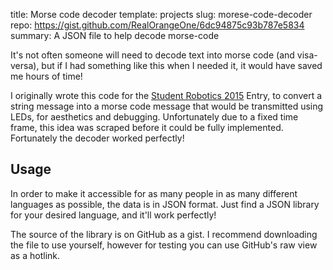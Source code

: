 title: Morse code decoder
template: projects
slug: morese-code-decoder
repo: https://gist.github.com/RealOrangeOne/6dc94875c93b787e5834
summary: A JSON file to help decode morse-code

It's not often someone will need to decode text into morse code (and visa-versa), but if I had something like this when I needed it, it would have saved me hours of time!

I originally wrote this code for the [Student Robotics 2015](/robotics/2015/) Entry, to convert a string message into a morse code message that would be transmitted using LEDs, for aesthetics and debugging. Unfortunately due to a fixed time frame, this idea was scraped before it could be fully implemented. Fortunately the decoder worked perfectly!

## Usage

In order to make it accessible for as many people in as many different languages as possible, the data is in JSON format. Just find a JSON library for your desired language, and it'll work perfectly!

The source of the library is on GitHub as a gist. I recommend downloading the file to use yourself, however for testing you can use GitHub's raw view as a hotlink.


<script src="https://gist.github.com/RealOrangeOne/6dc94875c93b787e5834.js"></script>
